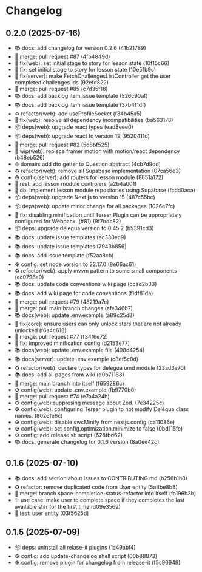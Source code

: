 # Changelog

## 0.2.0 (2025-07-16)

* 📚 docs: add changelog for version 0.2.6 (41b21789)
* 🔀 merge: pull request #87 (4fb4849d)
* 🐛 fix(web): set initial stage to story for lesson state (10f15c66)
* 🐛 fix: set initial stage to story for lesson state (10e51b9c)
* 🐛 fix(server): make FetchChallengesListController get the user completed challenges ids (92efd822)
* 🔀 merge: pull request #85 (c7d35f18)
* 📚 docs: add backlog item issue template (526c90af)
* 📚 docs: add backlog item issue template (37b411df)
* ♻️ refactor(web): add useProfileSocket (f34b45a5)
* 🐛 fix(web): resolve all dependency incompatibilities (ba563178)
* 📦 deps(web): upgrade react types (ead8eee0)
* 📦 deps(web): upgrade react to version 19 (9520411d)
* 🔀 merge: pull request #82 (5d8bf525)
* 🚧 wip(web): replace framer motion with motion/react dependency (b48eb526)
* 🌐 domain: add dto getter to Question abstract (4cb7d9dd)
* ♻️ refactor(web): remove all Supabase implementation (07ca56e3)
* ⚙️ config(server): add routers for lesson module (8651a172)
* 📶 rest: add lesson module controlers (a2b4a001)
* 💾 db: implement lesson module repositories using Supabase (fcdd0aca)
* 📦 deps(web): upgrade Next.js to version 15 (487c55bc)
* 📦 deps(web): update minor change for all packages (1026e7fc)
* 🐛 fix: disabling minification until Terser Plugin can be appropriately configured for Webpack. (#81) (9f7bdc82)
* 📦 deps: upgrade delegua version to 0.45.2 (b5391cd3)
* 📚 docs: update issue templates (ac330ec9)
* 📚 docs: update issue templates (7943b856)
* 📚 docs: add issue template (f52aa8cb)
* ⚙️ config: set node version to 22.17.0 (8e66ac61)
* ♻️ refactor(web): apply mvvm pattern to some small components (ec0796e9)
* 📚 docs: update code conventions wiki page (ccad2b33)
* 📚 docs: add wiki page for code conventions (f1df81da)
* 🔀 merge: pull request #79 (48219a7c)
* 🔀 merge: pull main branch changes (afe346b7)
* 📚 docs(web): update .env.example (a89c25d8)
* 🐛 fix(core): ensure users can only unlock stars that are not already unlocked (f6a4c618)
* 🔀 merge: pull request #77 (f34f6e72)
* 🐛 fix: improved minification config (d2153e77)
* 📚 docs(web): update .env.example file (498d4254)
* 📚 docs(server): update .env.example (c8ef5c8d)
* ♻️ refactor(web): declare types for delegua umd module (23ad3a70)
* 📚 docs: add all pages from wiki (d0b71168)
* 🔀 merge: main branch into itself (f659286c)
* ⚙️ config(web): update .env.example (fb9770b0)
* 🔀 merge: pull request #74 (e7a4a24b)
* ⚙️ config(web):suppresing message about Zod. (7e34225c)
* ⚙️ config(web): configuring Terser plugin to not modify Delégua class names. (8026fe6c)
* ⚙️ config(web): disable swcMinify from nextjs.config (ca11086e)
* ⚙️ config(web): set config.optimization.minimize to false (0bd115fe)
* ⚙️ config: add release sh script (628fbd62)
* 📚 docs: generate changelog for 0.1.6 version (8a0ee42c)

## 0.1.6 (2025-07-10)

* 📚 docs: add section about issues to CONTRIBUTING.md (b256b1b8)
* ♻️ refactor: remove duplicated code from User entity (5a4be8b8)
* 🔀 merge: branch space-completion-status-refactor into itself (fa196b3b)
* ✨ use case: make user to complete space if they completes the last available star for the first time (d09e3562)
* 🧪 test: user entity (03f5625d)

## 0.1.5 (2025-07-09)

* 📦 deps: uninstall all relase-it plugins (1a49abf4)
* ⚙️ config: add update-changelog shell script (00b88873)
* ⚙️ config: remove plugin for changelog from release-it (f5c90949)